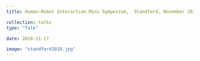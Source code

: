 ```yaml
---
title: Human-Robot Interaction Mini Symposium,  Standford, November 2018

collection: talks
type: "Talk"

date: 2018-11-17

image: "standford2018.jpg"
---
```


